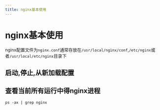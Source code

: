 ```yaml
---
title: nginx基本使用
---
```


# nginx基本使用

nginx配置文件为`nginx.conf`通常存放在`/usr/local/nginx/conf`,`/etc/nginx`或者`/usr/local/etc/nginx`目录下

## 启动,停止,从新加载配置


## 查看当前所有运行中得nginx进程

    ps -ax | grep nginx
